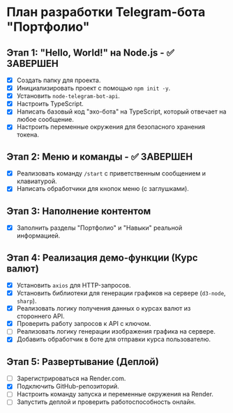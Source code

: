 # План разработки Telegram-бота "Портфолио"

## Этап 1: "Hello, World!" на Node.js - ✅ ЗАВЕРШЕН
*   [x] Создать папку для проекта.
*   [x] Инициализировать проект с помощью `npm init -y`.
*   [x] Установить `node-telegram-bot-api`.
*   [x] Настроить TypeScript.
*   [x] Написать базовый код "эхо-бота" на TypeScript, который отвечает на любое сообщение.
*   [x] Настроить переменные окружения для безопасного хранения токена.

## Этап 2: Меню и команды - ✅ ЗАВЕРШЕН
*   [x] Реализовать команду `/start` с приветственным сообщением и клавиатурой.
*   [x] Написать обработчики для кнопок меню (с заглушками).

## Этап 3: Наполнение контентом
*   [x] Заполнить разделы "Портфолио" и "Навыки" реальной информацией.

## Этап 4: Реализация демо-функции (Курс валют)
*   [x] Установить `axios` для HTTP-запросов.
*   [x] Установить библиотеки для генерации графиков на сервере (`d3-node`, `sharp`).
*   [x] Реализовать логику получения данных о курсах валют из стороннего API.
*   [x] Проверить работу запросов к API с ключом.
*   [ ] Реализовать логику генерации изображения графика на сервере.
*   [x] Добавить обработчик в боте для отправки курса пользователю.

## Этап 5: Развертывание (Деплой)
*   [ ] Зарегистрироваться на Render.com.
*   [x] Подключить GitHub-репозиторий.
*   [ ] Настроить команду запуска и переменные окружения на Render.
*   [ ] Запустить деплой и проверить работоспособность онлайн.
